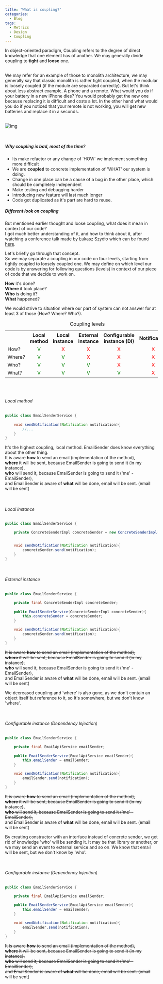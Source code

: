```yaml
---
title: "What is coupling?"
categories:
  - Blog
tags:
  - Metrics
  - Design
  - Coupling
---
```


In object-oriented paradigm, Coupling refers to the degree of direct knowledge that one element has of another. We may generally divide coupling to **tight** and **loose** one.

<br>
We may refer for an example of those to monolith architecture, we may generally say that classic monolith is rather tight coupled, when the modular is loosely coupled (if the module are separated correctly).
But let's think about less abstract example. A phone and a remote. What would you do if your battery in a new iPhone dies? You would probably get the new one because replacing it is difficult and costs a lot. 
In the other hand what would you do if you noticed that your remote is not working, you will get new batteries and replace it in a seconds.

<br>
<br>

![img]({{site.url}}/assets/blog_images/2022-10-05-what-is-coupling/coupling-ilustration.png)

<br>

##### Why coupling is bad, most of the time?

* Its make refactor or any change of 'HOW' we implement something more difficult
* We are **coupled** to concrete implementation of 'WHAT' our system is doing.
* Change in one place can be a cause of a bug in the other place, which should be completely independent
* Make testing and debugging harder
* Introducing new feature will last much longer
* Code got duplicated as it's part are hard to reuse.

##### Different look on coupling

But mentioned earlier thought and loose coupling, what does it mean in context of our code? <br>
I got much better understanding of it, and how to think about it, after watching a conference talk made by Łukasz Szydło
which can be found [here](https://www.youtube.com/watch?v=Jy6eS9QHJOM).


Let's briefly go through that concept. <br>
So we may separate a coupling in our code on four levels, starting from tightly coupled to loosely coupled one. We may
define on which level our code is by answering for following questions (levels) in context of our piece of code that we
decide to work on.

**How** it's done? <br>
**Where** it took place? <br>
**Who** is doing it? <br>
**What** happened? <br>

We would strive to situation where our part of system can not answer for at least 3 of those (How? Where? Who?).


<table style="width:100%">
  <caption>Coupling levels</caption>
  <tr>
    <th></th>
    <th>Local method</th>
    <th>Local instance</th>
    <th>External instance</th>
    <th>Configurable instance (DI)</th>
    <th>Notification</th>
  </tr>
  <tr>
    <td>How?</td>
    <td style="text-align:center; color: green">V</td>    
    <td style="text-align:center; color: red">X</td>
    <td style="text-align:center; color: red">X</td>
    <td style="text-align:center; color: red">X</td>
    <td style="text-align:center; color: red">X</td>
  </tr>
  <tr>
    <td>Where?</td>
    <td style="text-align:center; color: green">V</td>    
    <td style="text-align:center; color: green">V</td>
    <td style="text-align:center; color: red">X</td>
    <td style="text-align:center; color: red">X</td>
    <td style="text-align:center; color: red">X</td>
  </tr>
  <tr>
   <td>Who?</td>
    <td style="text-align:center; color: green">V</td>    
    <td style="text-align:center; color: green">V</td>
    <td style="text-align:center; color: green">V</td>
    <td style="text-align:center; color: red">X</td>
    <td style="text-align:center; color: red">X</td>
  </tr>  
  <tr>
    <td>What?</td>
    <td style="text-align:center; color: green">V</td>    
    <td style="text-align:center; color: green">V</td>
    <td style="text-align:center; color: green">V</td>
    <td style="text-align:center; color: green">V</td>
    <td style="text-align:center; color: red">X</td>
   </tr>
</table> 

<br>
<br>

###### Local method
```java
public class EmailSenderService {
    
    void sendNotification(Notification notification){
        //...
    }
}
```
It's the highest coupling, local method. EmailSender does know everything about the other thing. <br>
It is aware **how** to send an email (implementation of the method), <br> 
**where** it will be sent, because EmailSender is going to send it (in my instance), <br> 
**who** will send it, because EmailSender is going to send it ('me' - EmailSender), <br>
and EmailSender is aware of **what** will be done, email will be sent. (email will be sent)  


<br>

###### Local instance
```java
public class EmailSenderService {

    private ConcreteSenderImpl concreteSender = new ConcreteSenderImpl();


    void sendNotification(Notification notification){
        concreteSender.send(notification);
    }
}
```

<br>

###### External instance
```java
public class EmailSenderService {

    private final ConcreteSenderImpl concreteSender;
    
    public EmailSenderService(ConcreteSenderImpl concreteSender){
        this.concreteSender = concreteSender;
    }

    void sendNotification(Notification notification){
        concreteSender.send(notification);
    }
}
```

~~It is aware **how** to send an email (implementation of the method),~~<br>
~~**where** it will be sent, because EmailSender is going to send it (in my instance),~~  <br>
**who** will send it, because EmailSender is going to send it ('me' - EmailSender), <br>
and EmailSender is aware of **what** will be done, email will be sent. (email will be sent)

We decreased coupling and 'where' is also gone, as we don't contain an object itself but reference to it, so It's somewhere, but we don't know 'where'.

<br>

###### Configurable instance (Dependency Injection)
```java
public class EmailSenderService {

    private final EmailApiService emailSender;
    
    public EmailSenderService(EmailApiService emailSender){
        this.emailSender = emailSender;
    }

    void sendNotification(Notification notification){
        emailSender.send(notification);
    }
}
```

~~It is aware **how** to send an email (implementation of the method),~~<br>
~~**where** it will be sent, because EmailSender is going to send it (in my instance),~~ <br>
~~**who** will send it, because EmailSender is going to send it ('me' - EmailSender),~~<br>
and EmailSender is aware of **what** will be done, email will be sent. (email will be sent)

By creating constructor with an interface instead of concrete sender, we get rid of knowledge 'who' will be sending it. 
It may be that library or another, or we may send an event to external service and so on. We know that email will be sent, but we don't know by 'who'.



<br>

###### Configurable instance (Dependency Injection)
```java
public class EmailSenderService {

    private final EmailApiService emailSender;
    
    public EmailSenderService(EmailApiService emailSender){
        this.emailSender = emailSender;
    }

    void sendNotification(Notification notification){
        emailSender.send(notification);
    }
}
```

~~It is aware **how** to send an email (implementation of the method),~~<br>
~~**where** it will be sent, because EmailSender is going to send it (in my instance),~~ <br>
~~**who** will send it, because EmailSender is going to send it ('me' - EmailSender),~~<br>
~~and EmailSender is aware of **what** will be done, email will be sent. (email will be sent)~~
